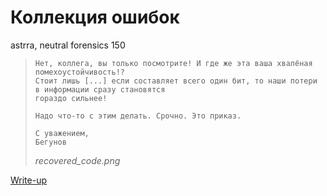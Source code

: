 # Коллекция ошибок

astrra, neutral forensics 150

> ```
> Нет, коллега, вы только посмотрите! И где же эта ваша хвалёная помехоустойчивость!?
> Стоит лишь [...] если составляет всего один бит, то наши потери в информации сразу становятся
> гораздо сильнее!
> 
> Надо что-то с этим делать. Срочно. Это приказ.
> 
> С уважением,
> Бегунов
> ```
>
> *recovered_code.png*

[Write-up](WRITEUP.md)
